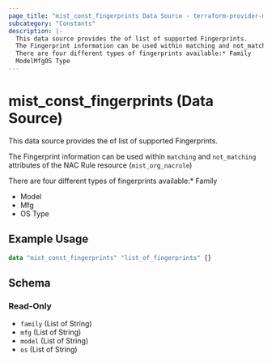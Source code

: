 ```yaml
---
page_title: "mist_const_fingerprints Data Source - terraform-provider-mist"
subcategory: "Constants"
description: |-
  This data source provides the of list of supported Fingerprints.
  The Fingerprint information can be used within matching and not_matching attributes of the NAC Rule resource (mist_org_nacrule)
  There are four different types of fingerprints available:* Family
  ModelMfgOS Type
---
```


# mist_const_fingerprints (Data Source)

This data source provides the of list of supported Fingerprints.

The Fingerprint information can be used within `matching` and `not_matching` attributes of the NAC Rule resource (`mist_org_nacrule`)

There are four different types of fingerprints available:* Family
* Model
* Mfg
* OS Type


## Example Usage

```terraform
data "mist_const_fingerprints" "list_of_fingerprints" {}
```

<!-- schema generated by tfplugindocs -->
## Schema

### Read-Only

- `family` (List of String)
- `mfg` (List of String)
- `model` (List of String)
- `os` (List of String)